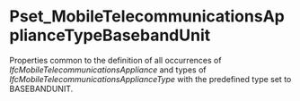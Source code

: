 # Pset_MobileTelecommunicationsApplianceTypeBasebandUnit

Properties common to the definition of all occurrences of  _IfcMobileTelecommunicationsAppliance_ and types of _IfcMobileTelecommunicationsApplianceType_ with the predefined type set to BASEBANDUNIT.
